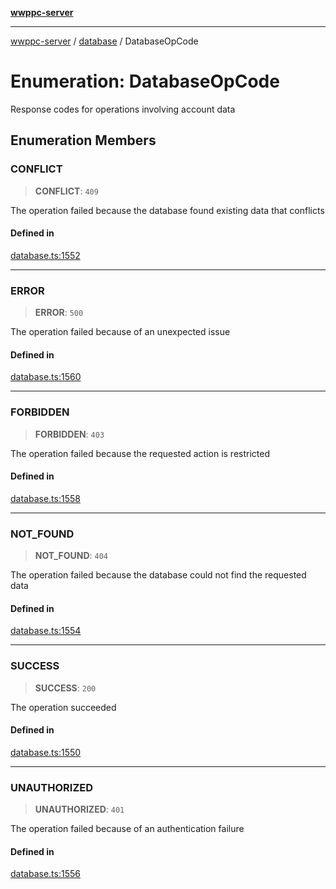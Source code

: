 [**wwppc-server**](../../README.md)

***

[wwppc-server](../../modules.md) / [database](../README.md) / DatabaseOpCode

# Enumeration: DatabaseOpCode

Response codes for operations involving account data

## Enumeration Members

### CONFLICT

> **CONFLICT**: `409`

The operation failed because the database found existing data that conflicts

#### Defined in

[database.ts:1552](https://github.com/WWPPC/WWPPC-server/blob/240fd8d39aa7a9e87385634bffd25137bc757d0a/src/database.ts#L1552)

***

### ERROR

> **ERROR**: `500`

The operation failed because of an unexpected issue

#### Defined in

[database.ts:1560](https://github.com/WWPPC/WWPPC-server/blob/240fd8d39aa7a9e87385634bffd25137bc757d0a/src/database.ts#L1560)

***

### FORBIDDEN

> **FORBIDDEN**: `403`

The operation failed because the requested action is restricted

#### Defined in

[database.ts:1558](https://github.com/WWPPC/WWPPC-server/blob/240fd8d39aa7a9e87385634bffd25137bc757d0a/src/database.ts#L1558)

***

### NOT\_FOUND

> **NOT\_FOUND**: `404`

The operation failed because the database could not find the requested data

#### Defined in

[database.ts:1554](https://github.com/WWPPC/WWPPC-server/blob/240fd8d39aa7a9e87385634bffd25137bc757d0a/src/database.ts#L1554)

***

### SUCCESS

> **SUCCESS**: `200`

The operation succeeded

#### Defined in

[database.ts:1550](https://github.com/WWPPC/WWPPC-server/blob/240fd8d39aa7a9e87385634bffd25137bc757d0a/src/database.ts#L1550)

***

### UNAUTHORIZED

> **UNAUTHORIZED**: `401`

The operation failed because of an authentication failure

#### Defined in

[database.ts:1556](https://github.com/WWPPC/WWPPC-server/blob/240fd8d39aa7a9e87385634bffd25137bc757d0a/src/database.ts#L1556)
